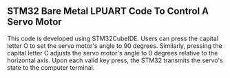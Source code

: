 ## STM32 Bare Metal LPUART Code To Control A Servo Motor

This code is developed using STM32CubeIDE. Users can press the capital letter O to set the servo motor's angle to 90 degrees. 
Similarly, pressing the capital letter C adjusts the servo motor's angle to 0 degrees relative to the horizontal axis. Upon each valid key press, the STM32 transmits the servo's state to the computer terminal.
